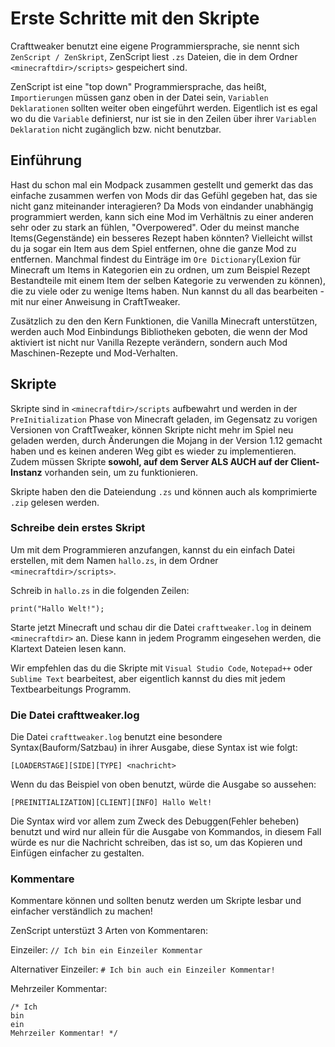 # Erste Schritte mit den Skripte

Crafttweaker benutzt eine eigene Programmiersprache, sie nennt sich `ZenScript / ZenSkript`, ZenScript liest `.zs` Dateien, die in dem Ordner `<minecraftdir>/scripts>` gespeichert sind.

ZenScript ist eine "top down" Programmiersprache, das heißt, `Importierungen` müssen ganz oben in der Datei sein, `Variablen Deklarationen` sollten weiter oben eingeführt werden. Eigentlich ist es egal wo du die `Variable` definierst, nur ist sie in den Zeilen über ihrer `Variablen Deklaration` nicht zugänglich bzw. nicht benutzbar.

## Einführung

Hast du schon mal ein Modpack zusammen gestellt und gemerkt das das einfache zusammen werfen von Mods dir das Gefühl gegeben hat, das sie nicht ganz miteinander interagieren? Da Mods von eindander unabhängig programmiert werden, kann sich eine Mod im Verhältnis zu einer anderen sehr oder zu stark an fühlen, "Overpowered". Oder du meinst manche Items(Gegenstände) ein besseres Rezept haben könnten? Vielleicht willst du ja sogar ein Item aus dem Spiel entfernen, ohne die ganze Mod zu entfernen. Manchmal findest du Einträge im `Ore Dictionary`(Lexion für Minecraft um Items in Kategorien ein zu ordnen, um zum Beispiel Rezept Bestandteile mit einem Item der selben Kategorie zu verwenden zu können), die zu viele oder zu wenige Items haben. Nun kannst du all das bearbeiten - mit nur einer Anweisung in CraftTweaker.

Zusätzlich zu den den Kern Funktionen, die Vanilla Minecraft unterstützen, werden auch Mod Einbindungs Bibliotheken geboten, die wenn der Mod aktiviert ist nicht nur Vanilla Rezepte verändern, sondern auch Mod Maschinen-Rezepte und Mod-Verhalten.

## Skripte

Skripte sind in `<minecraftdir>/scripts` aufbewahrt und werden in der `PreInitialization` Phase von Minecraft geladen, im Gegensatz zu vorigen Versionen von CraftTweaker, können Skripte nicht mehr im Spiel neu geladen werden, durch Änderungen die Mojang in der Version 1.12 gemacht haben und es keinen anderen Weg gibt es wieder zu implementieren. Zudem müssen Skripte **sowohl, auf dem Server ALS AUCH auf der Client-Instanz** vorhanden sein, um zu funktionieren.

Skripte haben den die Dateiendung `.zs` und können auch als komprimierte `.zip` gelesen werden.

### Schreibe dein erstes Skript

Um mit dem Programmieren anzufangen, kannst du ein einfach Datei erstellen, mit dem Namen `hallo.zs`, in dem Ordner `<minecraftdir>/scripts>`.

Schreib in `hallo.zs` in die folgenden Zeilen:
```
print("Hallo Welt!");
```

Starte jetzt Minecraft und schau dir die Datei `crafttweaker.log` in deinem `<minecraftdir>` an. Diese kann in jedem Programm eingesehen werden, die Klartext Dateien lesen kann.

Wir empfehlen das du die Skripte mit `Visual Studio Code`, `Notepad++` oder `Sublime Text` bearbeitest, aber eigentlich kannst du dies mit jedem Textbearbeitungs Programm.

### Die Datei crafttweaker.log

Die Datei `crafttweaker.log` benutzt eine besondere Syntax(Bauform/Satzbau) in ihrer Ausgabe, diese Syntax ist wie folgt:
```
[LOADERSTAGE][SIDE][TYPE] <nachricht>
```

Wenn du das Beispiel von oben benutzt, würde die Ausgabe so aussehen:
```
[PREINITIALIZATION][CLIENT][INFO] Hallo Welt!
```

Die Syntax wird vor allem zum Zweck des Debuggen(Fehler beheben) benutzt und wird nur allein für die Ausgabe von Kommandos, in diesem Fall würde es nur die Nachricht schreiben, das ist so, um das Kopieren und Einfügen einfacher zu gestalten.

### Kommentare

Kommentare können und sollten benutz werden um Skripte lesbar und einfacher verständlich zu machen!

ZenScript unterstüzt 3 Arten von Kommentaren:

Einzeiler: `// Ich bin ein Einzeiler Kommentar`

Alternativer Einzeiler: `# Ich bin auch ein Einzeiler Kommentar!`

Mehrzeiler Kommentar: 
```
/* Ich
bin
ein
Mehrzeiler Kommentar! */
```
